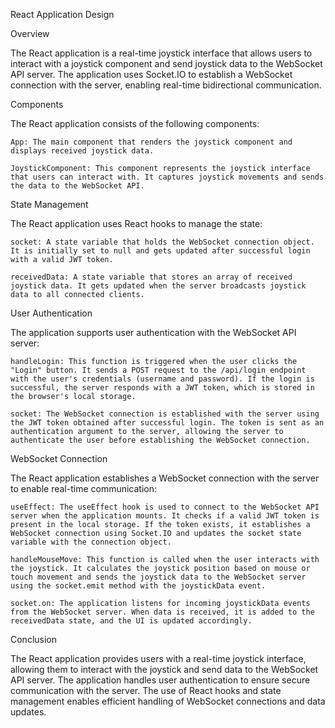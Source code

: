 React Application Design

Overview

The React application is a real-time joystick interface that allows users to interact with a joystick component and send joystick data to the WebSocket API server. The application uses Socket.IO to establish a WebSocket connection with the server, enabling real-time bidirectional communication.


Components

The React application consists of the following components:

    App: The main component that renders the joystick component and displays received joystick data.

    JoystickComponent: This component represents the joystick interface that users can interact with. It captures joystick movements and sends the data to the WebSocket API.


State Management

The React application uses React hooks to manage the state:

    socket: A state variable that holds the WebSocket connection object. It is initially set to null and gets updated after successful login with a valid JWT token.

    receivedData: A state variable that stores an array of received joystick data. It gets updated when the server broadcasts joystick data to all connected clients.


User Authentication

The application supports user authentication with the WebSocket API server:

    handleLogin: This function is triggered when the user clicks the "Login" button. It sends a POST request to the /api/login endpoint with the user's credentials (username and password). If the login is successful, the server responds with a JWT token, which is stored in the browser's local storage.

    socket: The WebSocket connection is established with the server using the JWT token obtained after successful login. The token is sent as an authentication argument to the server, allowing the server to authenticate the user before establishing the WebSocket connection.


WebSocket Connection

The React application establishes a WebSocket connection with the server to enable real-time communication:

    useEffect: The useEffect hook is used to connect to the WebSocket API server when the application mounts. It checks if a valid JWT token is present in the local storage. If the token exists, it establishes a WebSocket connection using Socket.IO and updates the socket state variable with the connection object.

    handleMouseMove: This function is called when the user interacts with the joystick. It calculates the joystick position based on mouse or touch movement and sends the joystick data to the WebSocket server using the socket.emit method with the joystickData event.

    socket.on: The application listens for incoming joystickData events from the WebSocket server. When data is received, it is added to the receivedData state, and the UI is updated accordingly.


Conclusion

The React application provides users with a real-time joystick interface, allowing them to interact with the joystick and send data to the WebSocket API server. The application handles user authentication to ensure secure communication with the server. The use of React hooks and state management enables efficient handling of WebSocket connections and data updates.